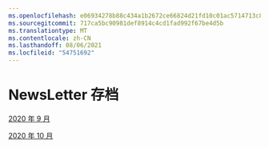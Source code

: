 ```yaml
---
ms.openlocfilehash: e06934278b88c434a1b2672ce66824d21fd10c01ac5714713c864f9181d85a47
ms.sourcegitcommit: 717ca5bc90981def8914c4cd1fad992f67be4d5b
ms.translationtype: MT
ms.contentlocale: zh-CN
ms.lasthandoff: 08/06/2021
ms.locfileid: "54751692"
---
```



# <a name="newsletter-archive"></a>NewsLetter 存档

[2020 年 9 月](https://github.com/MicrosoftDocs/OfficeDocs-AppCompliance-pr/blob/master/Apps/docs/September%202020.md)

[2020 年 10 月](https://github.com/MicrosoftDocs/OfficeDocs-AppCompliance-pr/blob/master/Apps/docs/October%202020.md)
